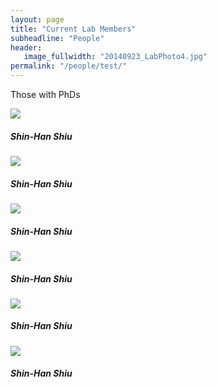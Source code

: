 ```yaml
---
layout: page
title: "Current Lab Members"
subheadline: "People"
header:
   image_fullwidth: "20140923_LabPhoto4.jpg"
permalink: "/people/test/"
---
```


<html class="no-js" lang="en">
<body>

Those with PhDs
<div class="row small-up-4">
<div class="column">
<img class="thumbnail" src="{{ people/shinhan.jpg }}{{ test1 }}">
<h5>Shin-Han Shiu</h5>
</div>
<div class="column">
<img class="thumbnail" src="{{ shinhan.jpg }}{{ test2 }}">
<h5>Shin-Han Shiu</h5>
</div>
<div class="column">
<img class="thumbnail" src="shinhan.jpg">
<h5>Shin-Han Shiu</h5>
</div>
<div class="column">
<img class="thumbnail" src="shinhan">
<h5>Shin-Han Shiu</h5>
</div>
<div class="column">
<img class="thumbnail" src="shinhan.png">
<h5>Shin-Han Shiu</h5>
</div>
<div class="column">
<img class="thumbnail" src="{{ people/shinhan.jpg }}{{ post.image.title }}">
<h5>Shin-Han Shiu</h5>
</div>
</div>
</div>

</body>
</html>
